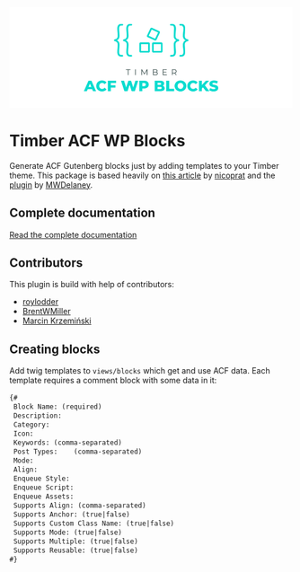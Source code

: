 <p align="center">
  <img src="timber-wp-acf-blocks.png">
</p>

# Timber ACF WP Blocks
Generate ACF Gutenberg blocks just by adding templates to your Timber theme. This package is based heavily on [this article](https://medium.com/nicooprat/acf-blocks-avec-gutenberg-et-sage-d8c20dab6270) by [nicoprat](https://github.com/nicooprat) and the [plugin](https://github.com/MWDelaney/sage-acf-wp-blocks) by [MWDelaney](https://github.com/MWDelaney).

## Complete documentation
[Read the complete documentation](https://palmiak.github.io/timber-acf-wp-blocks/#/)

## Contributors
This plugin is build with help of contributors:
- [roylodder](https://github.com/roylodder)
- [BrentWMiller](https://github.com/BrentWMiller)
- [Marcin Krzemiński](https://github.com/marcinkrzeminski)

## Creating blocks
Add twig templates to `views/blocks` which get and use ACF data. Each template requires a comment block with some data in it:
```twig
{#
 Block Name: (required)
 Description:
 Category:
 Icon:
 Keywords: (comma-separated)
 Post Types: 	(comma-separated)
 Mode:
 Align:
 Enqueue Style:
 Enqueue Script:
 Enqueue Assets:
 Supports Align: (comma-separated)
 Supports Anchor: (true|false)
 Supports Custom Class Name: (true|false)
 Supports Mode: (true|false)
 Supports Multiple: (true|false)
 Supports Reusable: (true|false)
#}
```
